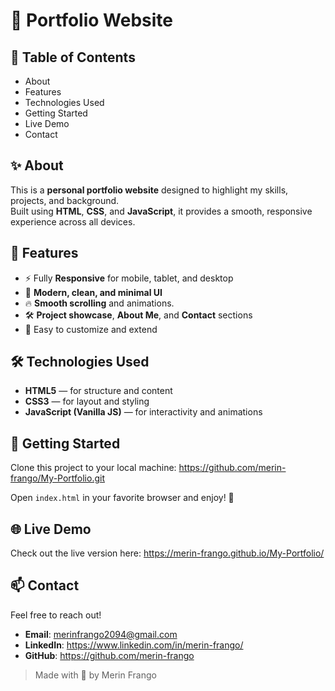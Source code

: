 # 🚀 Portfolio Website

## 📑 Table of Contents
- About
- Features
- Technologies Used
- Getting Started
- Live Demo
- Contact

## ✨ About
This is a **personal portfolio website** designed to highlight my skills, projects, and background.  
Built using **HTML**, **CSS**, and **JavaScript**, it provides a smooth, responsive experience across all devices.

## 🚀 Features
- ⚡ Fully **Responsive** for mobile, tablet, and desktop
- 🎨 **Modern, clean, and minimal UI**
- 🔥 **Smooth scrolling** and animations.
- 🛠️ **Project showcase**, **About Me**, and **Contact** sections
- 💬 Easy to customize and extend

## 🛠 Technologies Used
- **HTML5** — for structure and content
- **CSS3** — for layout and styling
- **JavaScript (Vanilla JS)** — for interactivity and animations

## 🏁 Getting Started

Clone this project to your local machine:
https://github.com/merin-frango/My-Portfolio.git

Open `index.html` in your favorite browser and enjoy! 🎉

## 🌐 Live Demo
Check out the live version here: https://merin-frango.github.io/My-Portfolio/

## 📫 Contact
Feel free to reach out!

- **Email**: merinfrango2094@gmail.com
- **LinkedIn**: https://www.linkedin.com/in/merin-frango/
- **GitHub**: https://github.com/merin-frango

> Made with 💙 by Merin Frango
